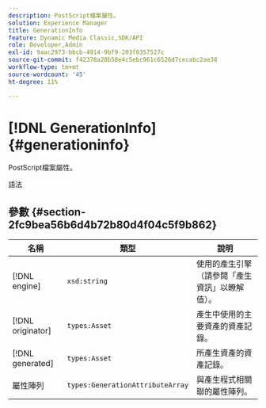 ```yaml
---
description: PostScript檔案屬性。
solution: Experience Manager
title: GenerationInfo
feature: Dynamic Media Classic,SDK/API
role: Developer,Admin
exl-id: 9aac2973-bbcb-4914-9bf9-203f0357527c
source-git-commit: f42378a20b58e4c5ebc961c6526d7cecabc2ae38
workflow-type: tm+mt
source-wordcount: '45'
ht-degree: 11%

---
```


# [!DNL GenerationInfo]{#generationinfo}

PostScript檔案屬性。

語法

## 參數 {#section-2fc9bea56b6d4b72b80d4f04c5f9b862}

| 名稱 | 類型 | 說明 |
|---|---|---|
| [!DNL engine] | `xsd:string` | 使用的產生引擎（請參閱「產生資訊」以瞭解值）。 |
| [!DNL originator] | `types:Asset` | 產生中使用的主要資產的資產記錄。 |
| [!DNL generated] | `types:Asset` | 所產生資產的資產記錄。 |
| 屬性陣列 | `types:GenerationAttributeArray` | 與產生程式相關聯的屬性陣列。 |
